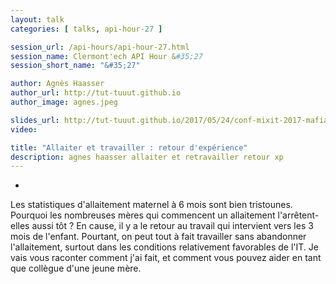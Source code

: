 ```yaml
---
layout: talk
categories: [ talks, api-hour-27 ]

session_url: /api-hours/api-hour-27.html
session_name: Clermont'ech API Hour &#35;27
session_short_name: "&#35;27"

author: Agnès Haasser
author_url: http://tut-tuuut.github.io
author_image: agnes.jpeg

slides_url: http://tut-tuuut.github.io/2017/05/24/conf-mixit-2017-mafia-lactee-au-travail.html
video:

title: "Allaiter et travailler : retour d'expérience"
description: agnes haasser allaiter et retravailler retour xp
---
```

-

Les statistiques d'allaitement maternel à 6 mois sont bien tristounes. Pourquoi les
nombreuses mères qui commencent un allaitement l'arrêtent-elles aussi tôt ? En cause,
il y a le retour au travail qui intervient vers les 3 mois de l'enfant. Pourtant, on
peut tout à fait travailler sans abandonner l'allaitement, surtout dans les conditions
relativement favorables de l'IT. Je vais vous raconter comment j'ai fait, et comment
vous pouvez aider en tant que collègue d'une jeune mère.

